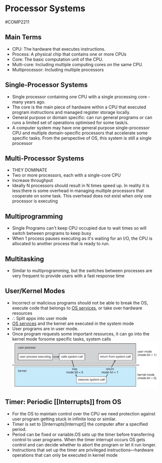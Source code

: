 # Processor Systems
#COMP2211
## Main Terms
- CPU: The hardware that executes instructions.
- Process: A physical chip that contains one or more CPUs
- Core: The basic computation unit of the CPU.
- Multi-core: Including multiple computing cores on the same CPU.
- Multiprocessor: Including multiple processors
## Single-Processor Systems
- Single processor containing one CPU with a single processing core - many years ago.
- The core is the main piece of hardware within a CPU that executed program instructions and managed register storage locally.
- General purpose or domain specific: can run general programs or can runs a limited set of operations optimised for some task/s.
- A computer system may have one general purpose single-processor CPU and multiple domain-specific processors that accelerate some specific tasks. From the perspective of OS, this system is still a single processor
## Multi-Processor Systems
- THEY DOMINATE
- Two or more processors, each with a single-core CPU
- Increase throughput
- Ideally N processors should result in N times speed up. In reality it is less:there is some overhead in managing multiple processors that cooperate on some task. This overhead does not exist when only one processor is executing

## Multiprogramming
- Single Programs can't keep CPU occupied due to wait times so will switch between programs to keep busy
- When 1 process pauses executing as it's waiting for an I/O, the CPU is allocated to another process that is ready to run.

## Multitasking
- Similar to multiprogramming, but the switches between processes are very frequent to provide users with a fast response time
## User/Kernel Modes
- Incorrect or malicious programs should not be able to break the OS, execute code that belongs to [OS services](OS%20Services.md), or take over hardware resources
- $\therefore$ Split apps into user mode
- [OS services](OS%20Services.md) and the kernel are executed in the system mode
- User programs are in user mode. 
- Once program requests some important resources, it can go into the kernel mode forsome specific tasks, system calls
![](Images/User_Program_System_Call.png)

## Timer: Periodic [[Interrupts]] from OS
- For the OS to maintain control over the CPU we need protection against user program getting stuck in infinite loop or similar.
- Timer is set to [[Interrupts|Interrupt]] the computer after a specified period.
- Period can be fixed or variable.OS sets up the timer before transferring control to user programs. When the timer interrupt occurs OS gets control and can decide whether to abort the program or let it run longer.
- Instructions that set up the timer are privileged instructions—hardware operations that can only be executed in kernel mode